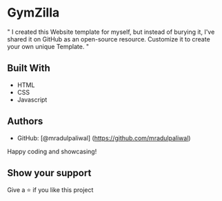 # GymZilla


" I created this Website template for myself, but instead of burying it, I've shared it on GitHub as an open-source resource. Customize it to create your own unique Template. "


## Built With

- HTML
- CSS 
- Javascript


## Authors

- GitHub: [@mradulpaliwal] (https://github.com/mradulpaliwal)


Happy coding and showcasing!


## Show your support

Give a ⭐️ if you like this project
